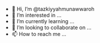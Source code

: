 - 👋 Hi, I’m @tazkiyyahmunawwaroh
- 👀 I’m interested in ...
- 🌱 I’m currently learning ...
- 💞️ I’m looking to collaborate on ...
- 📫 How to reach me ...

<!---
tazkiyyahmunawwaroh/tazkiyyahmunawwaroh is a ✨ special ✨ repository because its `README.md` (this file) appears on your GitHub profile.
You can click the Preview link to take a look at your changes.
--->
